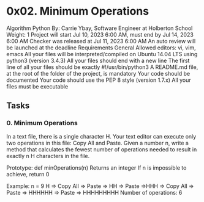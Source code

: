 # 0x02. Minimum Operations
Algorithm
Python
 By: Carrie Ybay, Software Engineer at Holberton School
 Weight: 1
 Project will start Jul 10, 2023 6:00 AM, must end by Jul 14, 2023 6:00 AM
 Checker was released at Jul 11, 2023 6:00 AM
 An auto review will be launched at the deadline
Requirements
General
Allowed editors: vi, vim, emacs
All your files will be interpreted/compiled on Ubuntu 14.04 LTS using python3 (version 3.4.3)
All your files should end with a new line
The first line of all your files should be exactly #!/usr/bin/python3
A README.md file, at the root of the folder of the project, is mandatory
Your code should be documented
Your code should use the PEP 8 style (version 1.7.x)
All your files must be executable

## Tasks
### 0. Minimum Operations
In a text file, there is a single character H. Your text editor can execute only two operations in this file: Copy All and Paste. Given a number n, write a method that calculates the fewest number of operations needed to result in exactly n H characters in the file.

Prototype: def minOperations(n)
Returns an integer
If n is impossible to achieve, return 0

Example:
n = 9
H => Copy All => Paste => HH => Paste =>HHH => Copy All => Paste => HHHHHH => Paste => HHHHHHHHH
Number of operations: 6
